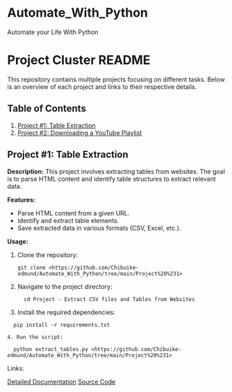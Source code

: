 # Automate_With_Python
Automate your Life With Python

# Project Cluster README

This repository contains multiple projects focusing on different tasks. Below is an overview of each project and links to their respective details.

## Table of Contents
1. [Project #1: Table Extraction](#project-1-table-extraction)
2. [Project #2: Downloading a YouTube Playlist](#project-2-downloading-a-youtube-playlist)

## Project #1: Table Extraction

**Description:**
This project involves extracting tables from websites. The goal is to parse HTML content and identify table structures to extract relevant data.

**Features:**
- Parse HTML content from a given URL.
- Identify and extract table elements.
- Save extracted data in various formats (CSV, Excel, etc.).

**Usage:**
1. Clone the repository:
   ```
   git clone <https://github.com/Chibuike-edmund/Automate_With_Python/tree/main/Project%20%231>

2. Navigate to the project directory:
   ```
     cd Project - Extract CSV files and Tables from Websites

3. Install the required dependencies:
  ```
    pip install -r requirements.txt
   
4. Run the script:
   ``` 
      python extract_tables.py <https://github.com/Chibuike-edmund/Automate_With_Python/tree/main/Project%20%231>

Links:

[Detailed Documentation](https://github.com/Chibuike-edmund/Automate_With_Python/tree/main/Project%20%231#readme)
[Source Code](https://github.com/Chibuike-edmund/Automate_With_Python/blob/main/Project%20%231/Extract%20CSV%20files%20and%20Tables%20from%20Websites.ipynb)